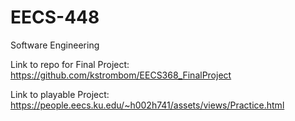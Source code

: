 # EECS-448
Software Engineering 

Link to repo for Final Project: https://github.com/kstrombom/EECS368_FinalProject

Link to playable Project: https://people.eecs.ku.edu/~h002h741/assets/views/Practice.html
